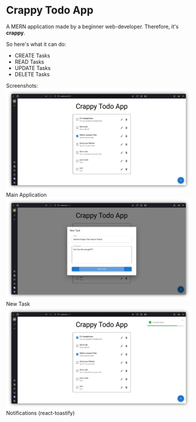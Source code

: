# Crappy Todo App

A MERN application made by a beginner web-developer. Therefore, it's **crappy**.

So here's what it can do:
 - CREATE Tasks
 - READ Tasks
 - UPDATE Tasks
 - DELETE Tasks

Screenshots:
![Main Application](./screenshots/home.png)
Main Application
![New Task](./screenshots/newTask.png)
New Task
![Notifications](./screenshots/notifications.png)
Notifications (react-toastify)